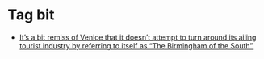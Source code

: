 <!--
title: Tag bit
date: 2020-06-28T14:55:35.277Z
tags:
-->
# Tag bit

 * [It’s a bit remiss of Venice that it doesn’t attempt to turn around its ailing tourist industry by referring to itself as “The Birmingham of the South”](142469124562.md)